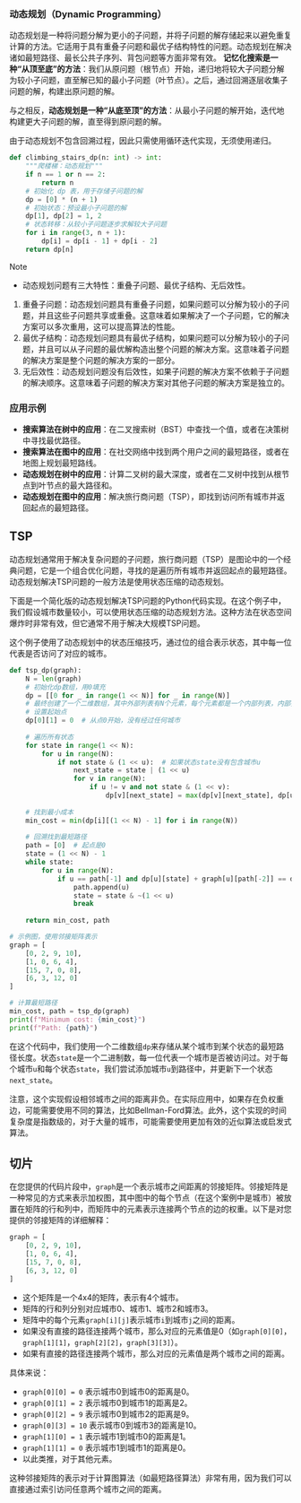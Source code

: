 ### 动态规划（Dynamic Programming）

动态规划是一种将问题分解为更小的子问题，并将子问题的解存储起来以避免重复计算的方法。它适用于具有重叠子问题和最优子结构特性的问题。动态规划在解决诸如最短路径、最长公共子序列、背包问题等方面非常有效。
**记忆化搜索是一种“从顶至底”的方法**：我们从原问题（根节点）开始，递归地将较大子问题分解为较小子问题，直至解已知的最小子问题（叶节点）。之后，通过回溯逐层收集子问题的解，构建出原问题的解。

与之相反，**动态规划是一种“从底至顶”的方法**：从最小子问题的解开始，迭代地构建更大子问题的解，直至得到原问题的解。

由于动态规划不包含回溯过程，因此只需使用循环迭代实现，无须使用递归。
```python
def climbing_stairs_dp(n: int) -> int:
    """爬楼梯：动态规划"""
    if n == 1 or n == 2:
        return n
    # 初始化 dp 表，用于存储子问题的解
    dp = [0] * (n + 1)
    # 初始状态：预设最小子问题的解
    dp[1], dp[2] = 1, 2
    # 状态转移：从较小子问题逐步求解较大子问题
    for i in range(3, n + 1):
        dp[i] = dp[i - 1] + dp[i - 2]
    return dp[n]
```

> [!NOTE]
> - 动态规划问题有三大特性：重叠子问题、最优子结构、无后效性。
> 1. 重叠子问题：动态规划问题具有重叠子问题，如果问题可以分解为较小的子问题，并且这些子问题共享或重叠。这意味着如果解决了一个子问题，它的解决方案可以多次重用，这可以提高算法的性能。
> 2. 最优子结构：动态规划问题具有最优子结构，如果问题可以分解为较小的子问题，并且可以从子问题的最优解构造出整个问题的解决方案。这意味着子问题的解决方案是整个问题的解决方案的一部分。
> 3. 无后效性：动态规划问题没有后效性，如果子问题的解决方案不依赖于子问题的解决顺序。这意味着子问题的解决方案对其他子问题的解决方案是独立的。


### 应用示例

- **搜索算法在树中的应用**：在二叉搜索树（BST）中查找一个值，或者在决策树中寻找最优路径。
- **搜索算法在图中的应用**：在社交网络中找到两个用户之间的最短路径，或者在地图上规划最短路线。
- **动态规划在树中的应用**：计算二叉树的最大深度，或者在二叉树中找到从根节点到叶节点的最大路径和。
- **动态规划在图中的应用**：解决旅行商问题（TSP），即找到访问所有城市并返回起点的最短路径。

## TSP

动态规划通常用于解决复杂问题的子问题，旅行商问题（TSP）是图论中的一个经典问题，它是一个组合优化问题，寻找的是遍历所有城市并返回起点的最短路径。动态规划解决TSP问题的一般方法是使用状态压缩的动态规划。

下面是一个简化版的动态规划解决TSP问题的Python代码实现。在这个例子中，我们假设城市数量较小，可以使用状态压缩的动态规划方法。这种方法在状态空间爆炸时非常有效，但它通常不用于解决大规模TSP问题。

这个例子使用了动态规划中的状态压缩技巧，通过位的组合表示状态，其中每一位代表是否访问了对应的城市。

```python
def tsp_dp(graph):
    N = len(graph)
    # 初始化dp数组，用0填充
    dp = [[0 for _ in range(1 << N)] for _ in range(N)]
    # 最终创建了一个二维数组，其中外部列表有N个元素，每个元素都是一个内部列表，内部列表中所有元素都是0。
    # 设置起始点
    dp[0][1] = 0  # 从点0开始，没有经过任何城市
    
    # 遍历所有状态
    for state in range(1 << N):
        for u in range(N):
            if not state & (1 << u):  # 如果状态state没有包含城市u
                next_state = state | (1 << u)
                for v in range(N):
                    if u != v and not state & (1 << v):
                        dp[v][next_state] = max(dp[v][next_state], dp[u][state] + graph[u][v])
    
    # 找到最小成本
    min_cost = min(dp[i][(1 << N) - 1] for i in range(N))
    
    # 回溯找到最短路径
    path = [0]  # 起点是0
    state = (1 << N) - 1
    while state:
        for u in range(N):
            if u == path[-1] and dp[u][state] + graph[u][path[-2]] == dp[path[-1]][state]:
                path.append(u)
                state = state & ~(1 << u)
                break
    
    return min_cost, path

# 示例图，使用邻接矩阵表示
graph = [
    [0, 2, 9, 10],
    [1, 0, 6, 4],
    [15, 7, 0, 8],
    [6, 3, 12, 0]
]

# 计算最短路径
min_cost, path = tsp_dp(graph)
print(f"Minimum cost: {min_cost}")
print(f"Path: {path}")
```

在这个代码中，我们使用一个二维数组`dp`来存储从某个城市到某个状态的最短路径长度。状态`state`是一个二进制数，每一位代表一个城市是否被访问过。对于每个城市`u`和每个状态`state`，我们尝试添加城市`u`到路径中，并更新下一个状态`next_state`。

注意，这个实现假设相邻城市之间的距离非负。在实际应用中，如果存在负权重边，可能需要使用不同的算法，比如Bellman-Ford算法。此外，这个实现的时间复杂度是指数级的，对于大量的城市，可能需要使用更加有效的近似算法或启发式算法。

## 切片

在您提供的代码片段中，`graph`是一个表示城市之间距离的邻接矩阵。邻接矩阵是一种常见的方式来表示加权图，其中图中的每个节点（在这个案例中是城市）被放置在矩阵的行和列中，而矩阵中的元素表示连接两个节点的边的权重。以下是对您提供的邻接矩阵的详细解释：

```python
graph = [
    [0, 2, 9, 10],
    [1, 0, 6, 4],
    [15, 7, 0, 8],
    [6, 3, 12, 0]
]
```

- 这个矩阵是一个4x4的矩阵，表示有4个城市。
- 矩阵的行和列分别对应城市0、城市1、城市2和城市3。
- 矩阵中的每个元素`graph[i][j]`表示城市`i`到城市`j`之间的距离。
- 如果没有直接的路径连接两个城市，那么对应的元素值是0（如`graph[0][0]`，`graph[1][1]`，`graph[2][2]`，`graph[3][3]`）。
- 如果有直接的路径连接两个城市，那么对应的元素值是两个城市之间的距离。

具体来说：

- `graph[0][0] = 0` 表示城市0到城市0的距离是0。
- `graph[0][1] = 2` 表示城市0到城市1的距离是2。
- `graph[0][2] = 9` 表示城市0到城市2的距离是9。
- `graph[0][3] = 10` 表示城市0到城市3的距离是10。
- `graph[1][0] = 1` 表示城市1到城市0的距离是1。
- `graph[1][1] = 0` 表示城市1到城市1的距离是0。
- 以此类推，对于其他元素。

这种邻接矩阵的表示对于计算图算法（如最短路径算法）非常有用，因为我们可以直接通过索引访问任意两个城市之间的距离。